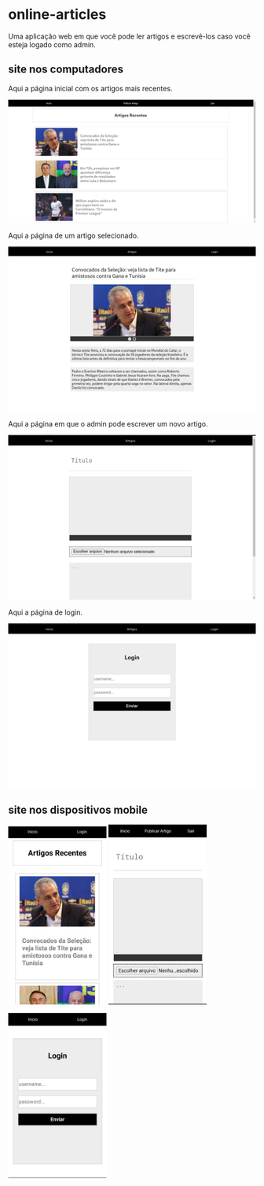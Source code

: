 # online-articles

Uma aplicação web em que você pode ler artigos e escrevê-los caso você esteja logado como admin.

## site nos computadores

Aqui a página inicial com os artigos mais recentes.

<img src="online-articles-images/home.png" width="600">

Aqui a página de um artigo selecionado.

<img src="online-articles-images/article.png" width="600">

Aqui a página em que o admin pode escrever um novo artigo.

<img src="online-articles-images/publish.png" width="600">

Aqui a página de login.

<img src="online-articles-images/login.png" width="600">

## site nos dispositivos mobile

<p float="left">
  <img src="online-articles-images/mobile/ft_1.jpg" width="200">
  <img src="online-articles-images/mobile/ft_3.jpg" width="200">
</p>

<img src="online-articles-images/mobile/ft_2.jpg" width="200">
